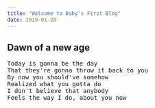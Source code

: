 ```yaml
---
title: "Welcome to Baby's First Blog"
date: 2019-01-20
---
```


## Dawn of a new age

<pre>
Today is gonna be the day
That they're gonna throw it back to you
By now you should've somehow
Realized what you gotta do
I don't believe that anybody
Feels the way I do, about you now
</pre>
